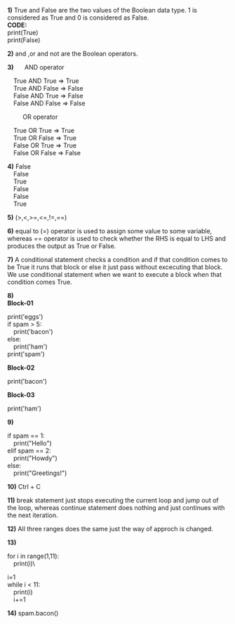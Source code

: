 **1)**
True and False are the two values of the Boolean data type. 1 is considered as True and 
      0 is considered as False.\
 **CODE:**\
 print(True)\
 print(False)

**2)**
and ,or and not are the Boolean operators.

**3)**
&ensp;&ensp;&ensp;AND operator  

&ensp;&ensp;True AND True => True\
&ensp;&ensp;True AND False => False\
&ensp;&ensp;False AND True => False\
&ensp;&ensp;False AND False => False  

&ensp;&ensp;&ensp;&ensp;&ensp;OR operator  

&ensp;&ensp;True OR True => True\
&ensp;&ensp;True OR False => True\
&ensp;&ensp;False OR True => True\
&ensp;&ensp;False OR False => False

**4)**
False\
&ensp;&ensp;False\
&ensp;&ensp;True\
&ensp;&ensp;False\
&ensp;&ensp;False\
&ensp;&ensp;True

**5)**
(>,<,>=,<=,!=,==)

**6)**
equal to (=) operator is used to assign some value to some variable, whereas == operator is used to check
 whether the RHS is equal to LHS and produces the output as True or False.

**7)**
A conditional statement checks a condition and if that condition comes to be True it
runs that block or else it just pass without excecuting that block. We use conditional statement 
when we want to execute a block when that condition comes True.

**8)**\
**Block-01**  

print('eggs')\
if spam > 5:\
&ensp;&ensp;print('bacon')\
else:\
&ensp;&ensp;print('ham')\
print('spam')
  

**Block-02**  

print('bacon')
  

**Block-03**  

print('ham')

**9)**  

if spam == 1:\
&ensp;&ensp;print("Hello")\
elif spam == 2:\
&ensp;&ensp;print("Howdy")\
else:\
&ensp;&ensp;print("Greetings!")

**10)**
Ctrl + C

**11)**
break statement just stops executing the current loop and jump out of the loop, whereas
continue statement does nothing and just continues with the next iteration.

**12)**
All three ranges does the same just the way of approch is changed.

**13)**  

for i in range(1,11):\
&ensp;&ensp;print(i)\  

i=1\
   while i < 11:\
   &ensp;&ensp;print(i)\
   &ensp;&ensp;i+=1

**14)**
spam.bacon()
